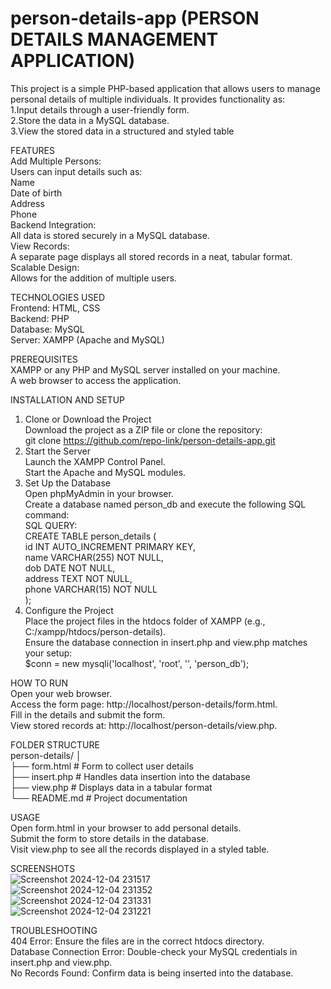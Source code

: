 # person-details-app (PERSON DETAILS MANAGEMENT APPLICATION)
This project is a simple PHP-based application that allows users to manage personal details of multiple individuals. It provides functionality as:   
1.Input details through a user-friendly form.   
2.Store the data in a MySQL database.   
3.View the stored data in a structured and styled table      

FEATURES     
Add Multiple Persons:        
Users can input details such as:       
Name   
Date of birth   
Address   
Phone      
Backend Integration:          
All data is stored securely in a MySQL database.      
View Records:          
A separate page displays all stored records in a neat, tabular format.      
Scalable Design:       
Allows for the addition of multiple users.            

TECHNOLOGIES USED         
Frontend: HTML, CSS         
Backend: PHP         
Database: MySQL         
Server: XAMPP (Apache and MySQL)            

PREREQUISITES   
XAMPP or any PHP and MySQL server installed on your machine.   
A web browser to access the application.   

INSTALLATION AND SETUP   
1. Clone or Download the Project   
Download the project as a ZIP file or clone the repository:   
git clone https://github.com/repo-link/person-details-app.git   
2. Start the Server   
Launch the XAMPP Control Panel.   
Start the Apache and MySQL modules.   
3. Set Up the Database   
Open phpMyAdmin in your browser.   
Create a database named person_db and execute the following SQL command:   
SQL QUERY:   
CREATE TABLE person_details (   
    id INT AUTO_INCREMENT PRIMARY KEY,   
    name VARCHAR(255) NOT NULL,   
    dob DATE NOT NULL,   
    address TEXT NOT NULL,   
    phone VARCHAR(15) NOT NULL   
);   
4. Configure the Project   
Place the project files in the htdocs folder of XAMPP (e.g., C:/xampp/htdocs/person-details).   
Ensure the database connection in insert.php and view.php matches your setup:   
$conn = new mysqli('localhost', 'root', '', 'person_db');   

HOW TO RUN   
Open your web browser.   
Access the form page: http://localhost/person-details/form.html.   
Fill in the details and submit the form.   
View stored records at: http://localhost/person-details/view.php.   

FOLDER STRUCTURE   
person-details/
│    
├── form.html         # Form to collect user details   
├── insert.php        # Handles data insertion into the database   
├── view.php          # Displays data in a tabular format   
└── README.md         # Project documentation   

USAGE   
Open form.html in your browser to add personal details.   
Submit the form to store details in the database.   
Visit view.php to see all the records displayed in a styled table.   

SCREENSHOTS   
![Screenshot 2024-12-04 231517](https://github.com/user-attachments/assets/57ba52d7-47e8-4aee-a5ab-a95ea548c2de)   
![Screenshot 2024-12-04 231352](https://github.com/user-attachments/assets/0b717f3f-61a5-4580-bdcb-bef23ec2af0d)   
![Screenshot 2024-12-04 231331](https://github.com/user-attachments/assets/5fa3bd55-61c8-48f5-8b51-07b631191347)   
![Screenshot 2024-12-04 231221](https://github.com/user-attachments/assets/c0c22710-e92f-41d5-98e0-ae402ea93191)   

TROUBLESHOOTING   
404 Error: Ensure the files are in the correct htdocs directory.   
Database Connection Error: Double-check your MySQL credentials in insert.php and view.php.   
No Records Found: Confirm data is being inserted into the database.   




